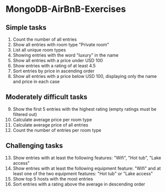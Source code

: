 [//]: # (######################################################)
[//]: # (#                                                    #)
[//]: # (#            MongoDB - AirBnB - Exercises            #)
[//]: # (#                                                    #)
[//]: # (######################################################)

[//]: # (@author      Christian Locher <locher@faithpro.ch>)
[//]: # (@copyright   2025 Faithful programming)
[//]: # (@license     http://www.gnu.org/licenses/gpl-3.0.en.html GNU/GPLv3)
[//]: # (@version     2025-05-13)

# MongoDB-AirBnB-Exercises

## Simple tasks

01. Count the number of all entries
02. Show all entries with room type "Private room"
03. List all unique room types
04. Showing entries with the word "luxury" in the name
05. Show all entries with a price under USD 100
06. Show entries with a rating of at least 4.5
07. Sort entries by price in ascending order
08. Show all entries with a price below USD 100, displaying only the name and price in each case

## Moderately difficult tasks

09. Show the first 5 entries with the highest rating (empty ratings must be filtered out)
10. Calculate average price per room type
11. Calculate average price of all entries
12. Count the number of entries per room type

## Challenging tasks

13. Show entries with at least the following features: "Wifi", "Hot tub", "Lake access"
14. Show entries with at least the following equipment feature: "Wifi" and at least one of the two equipment features: "Hot tub" or "Lake access"
15. Show top 5 hosts with the most entries
16. Sort entries with a rating above the average in descending order

